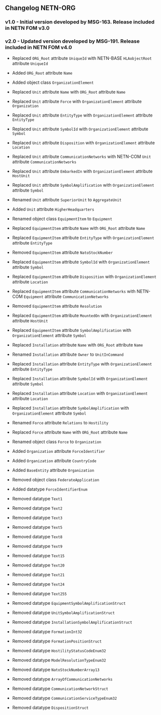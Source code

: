 ## Changelog NETN-ORG

### v1.0 - Initial version developed by MSG-163. Release included in NETN FOM v3.0



### v2.0 - Updated version developed by MSG-191. Release included in NETN FOM v4.0

* Replaced `ORG_Root` attribute `UniqueId` with NETN-BASE `HLAobjectRoot` attribute `UniqueId` 
 
* Added `ORG_Root` attribute `Name` 
 
* Added object class `OrganizationElement` 
 
* Replaced `Unit` attribute `Name` with `ORG_Root` attribute `Name` 
* Replaced `Unit` attribute `Force` with `OrganizationElement` attribute `Organization` 
* Replaced `Unit` attribute `EntityType` with `OrganizationElement` attribute `EntityType` 
* Replaced `Unit` attribute `SymbolId` with `OrganizationElement` attribute `Symbol` 
* Replaced `Unit` attribute `Disposition` with `OrganizationElement` attribute `Location` 
* Replaced `Unit` attribute `CommunicationNetworks` with NETN-COM `Unit` attribute `CommunicationNetworks` 
* Replaced `Unit` attribute `EmbarkedIn` with `OrganizationElement` attribute `HostUnit` 
* Replaced `Unit` attribute `SymbolAmplification` with `OrganizationElement` attribute `Symbol` 
* Renamed `Unit` attribute `SuperiorUnit` to `AggregateUnit` 
 
* Added `Unit` attribute `HigherHeadquarters` 
 
* Renamed object class `EquipmentItem` to `Equipment` 
* Replaced `EquipmentItem` attribute `Name` with `ORG_Root` attribute `Name` 
* Replaced `EquipmentItem` attribute `EntityType` with `OrganizationElement` attribute `EntityType` 
* Removed `EquipmentItem` attribute `NatoStockNumber` 
* Replaced `EquipmentItem` attribute `SymbolId` with `OrganizationElement` attribute `Symbol` 
* Replaced `EquipmentItem` attribute `Disposition` with `OrganizationElement` attribute `Location` 
* Replaced `EquipmentItem` attribute `CommunicationNetworks` with NETN-COM `Equipment` attribute `CommunicationNetworks` 
* Removed `EquipmentItem` attribute `Resolution` 
* Replaced `EquipmentItem` attribute `MountedOn` with `OrganizationElement` attribute `HostUnit` 
* Replaced `EquipmentItem` attribute `SymbolAmplification` with `OrganizationElement` attribute `Symbol` 
 
* Replaced `Installation` attribute `Name` with `ORG_Root` attribute `Name` 
* Renamed `Installation` attribute `Owner` to `UnitInCommand` 
* Replaced `Installation` attribute `EntityType` with `OrganizationElement` attribute `EntityType` 
* Replaced `Installation` attribute `SymbolId` with `OrganizationElement` attribute `Symbol` 
* Replaced `Installation` attribute `Location` with `OrganizationElement` attribute `Location` 
* Replaced `Installation` attribute `SymbolAmplification` with `OrganizationElement` attribute `Symbol` 
 
* Renamed `Force` attribute `Relations` to `Hostility` 
* Replaced `Force` attribute `Name` with `ORG_Root` attribute `Name` 
 
* Renamed object class `Force` to `Organization` 
 
* Added `Organization` attribute `ForceIdentifier` 
* Added `Organization` attribute `CountryCode` 
 
 
* Added `BaseEntity` attribute `Organization` 
* Removed object class `FederateApplication` 
 
* Added datatype `ForceIdentifierEnum` 
 
* Removed datatype `Text1` 
* Removed datatype `Text2` 
* Removed datatype `Text3` 
* Removed datatype `Text5` 
* Removed datatype `Text8` 
* Removed datatype `Text9` 
* Removed datatype `Text15` 
* Removed datatype `Text20` 
* Removed datatype `Text21` 
* Removed datatype `Text24` 
* Removed datatype `Text255` 
* Removed datatype `EquipmentSymbolAmplificationStruct` 
* Removed datatype `UnitSymbolAmplificationStruct` 
* Removed datatype `InstallationSymbolAmplificationStruct` 
* Removed datatype `FormationInt32` 
* Removed datatype `FormationPositionStruct` 
* Removed datatype `HostilityStatusCodeEnum32` 
* Removed datatype `ModelResolutionTypeEnum32` 
* Removed datatype `NatoStockNumberArray13` 
* Removed datatype `ArrayOfCommunicationNetworks` 
* Removed datatype `CommunicationNetworkStruct` 
* Removed datatype `CommunicationServiceTypeEnum32` 
* Removed datatype `DispositionStruct`

